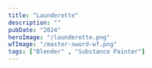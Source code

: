 ```yaml
---
title: "Launderette"
description: ""
pubDate: "2024"
heroImage: "/launderette.png"
wfImage: "/master-sword-wf.png"
tags: ["Blender" , "Substance Painter"]
---
```

